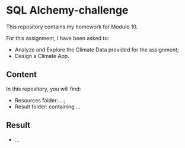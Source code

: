 # SQL Alchemy-challenge

This repository contains my homework for Module 10.

For this assignment, I have been asked to:
- Analyze and Explore the Climate Data provided for the assignment;
- Design a Climate App.

## Content

In this repository, you will find:
- Resources folder: ...;
- Result folder: containing ...

## Result

- ...

